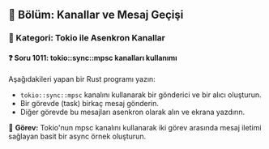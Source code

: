 ## 📘 Bölüm: Kanallar ve Mesaj Geçişi
### 🔹 Kategori: Tokio ile Asenkron Kanallar
#### ❓ Soru 1011: tokio::sync::mpsc kanalları kullanımı

Aşağıdakileri yapan bir Rust programı yazın:

- `tokio::sync::mpsc` kanalını kullanarak bir gönderici ve bir alıcı oluşturun.
- Bir görevde (task) birkaç mesaj gönderin.
- Diğer görevde bu mesajları asenkron olarak alın ve ekrana yazdırın.

🔧 **Görev:** Tokio'nun mpsc kanalını kullanarak iki görev arasında mesaj iletimi sağlayan basit bir async örnek oluşturun.
